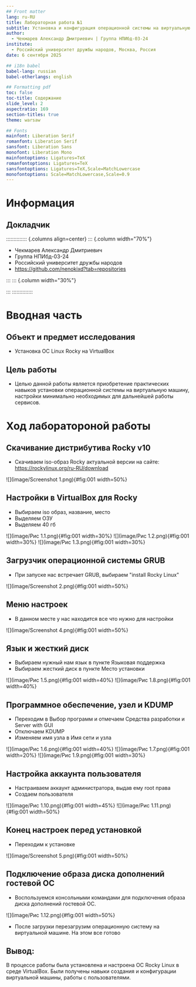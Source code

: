 ```yaml
---
## Front matter
lang: ru-RU
title: Лабораторная работа №1
subtitle: Установка и конфигурация операционной системы на виртуальную машину
author:
  - Чекмарев Александр Дмитриевич | Группа НПИбд-03-24
institute:
  - Российский университет дружбы народов, Москва, Россия
date: 6 сентября 2025

## i18n babel
babel-lang: russian
babel-otherlangs: english

## Formatting pdf
toc: false
toc-title: Содержание
slide_level: 2
aspectratio: 169
section-titles: true
theme: warsaw

## Fonts
mainfont: Liberation Serif
romanfont: Liberation Serif
sansfont: Liberation Sans
monofont: Liberation Mono
mainfontoptions: Ligatures=TeX
romanfontoptions: Ligatures=TeX
sansfontoptions: Ligatures=TeX,Scale=MatchLowercase
monofontoptions: Scale=MatchLowercase,Scale=0.9
---
```


# Информация

## Докладчик

:::::::::::::: {.columns align=center}
::: {.column width="70%"}

  * Чекмарев Александр Дмитриевич
  * Группа НПИбд-03-24
  * Российский университет дружбы народов
  * <https://github.com/nenokixd?tab=repositories>

:::
::: {.column width="30%"}


:::
::::::::::::::

# Вводная часть


## Объект и предмет исследования

- Установка ОС Linux Rocky на VirtualBox

## Цель работы

- Целью данной работы является приобретение практических навыков установки операционной системы на виртуальную машину, 
настройки минимально необходимых для дальнейшей работы сервисов.


# Ход лаборатороной работы

## Скачивание дистрибутива Rocky v10

- Скачиваем iso-образ Rocky актуальной версии на сайте: https://rockylinux.org/ru-RU/download

![](image/Screenshot 1.png){#fig:001 width=50%}

## Настройки в VirtualBox для Rocky

- Выбираем iso образ, название, место
- Выделяем ОЗУ
- Выделяем 40 гб

![](image/Рис 1.1.png){#fig:001 width=30%} ![](image/Рис 1.2.png){#fig:001 width=30%} ![](image/Рис 1.3.png){#fig:001 width=30%}

## Загрузчик операционной системы GRUB

- При запуске нас встречает GRUB, выбираем "install Rocky Linux"

![](image/Screenshot 2.png){#fig:001 width=50%}

## Меню настроек

- В данном месте у нас находится все что нужно для настройки

![](image/Screenshot 4.png){#fig:001 width=50%}

## Язык и жесткий диск

- Выбираем нужный нам язык в пункте Языковая поддержка 
- Выбираем жесткий диск в пункте Место установки

![](image/Рис 1.5.png){#fig:001 width=40%} ![](image/Рис 1.8.png){#fig:001 width=40%} 

## Программное обеспечение, узел и KDUMP

- Переходим в Выбор программ и отмечаем Средства разработки и Server with GUI
- Отключаем KDUMP 
- Изменяем имя узла в Имя сети и узла

![](image/Рис 1.6.png){#fig:001 width=40%} ![](image/Рис 1.7.png){#fig:001 width=20%} ![](image/Рис 1.9.png){#fig:001 width=30%}

## Настройка аккаунта пользователя 

- Настраиваем аккаунт администратора, выдав ему root права
- Создаем пользователя 

 ![](image/Рис 1.10.png){#fig:001 width=45%} ![](image/Рис 1.11.png){#fig:001 width=50%}

## Конец настроек перед установкой

- Переходим к установке

![](image/Screenshot 5.png){#fig:001 width=50%}

## Подключение образа диска дополнений гостевой OC

- Воспользуемся консольными командами для подключения образа диска дополнений гостевой OC. 

![](image/Рис 1.12.png){#fig:001 width=50%}

- После загрузки перезагрузим операционную систему на виртуальной машине. На этом все готово

## Вывод:

В процессе работы была установлена и настроена ОС Rocky Linux в среде VirtualBox. 
Были получены навыки создания и конфигурации виртуальной машины, работы с пользователями.
